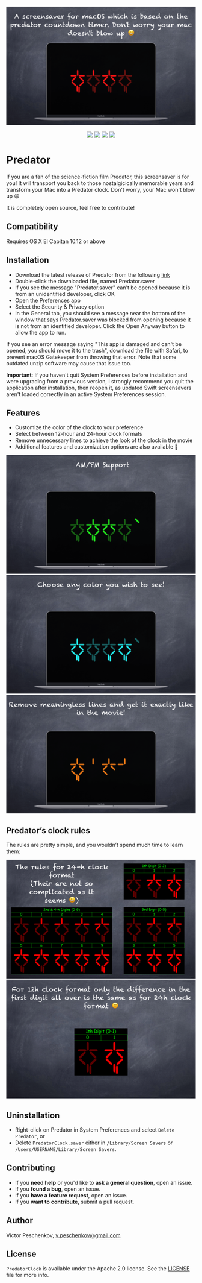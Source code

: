 ![Predator Screensaver](assets/predator-preview-1.png)
<p align="center">
  <img src="https://img.shields.io/badge/platform-osx-brightgreen.svg"/>
  <img src="https://img.shields.io/github/release/vpeschenkov/Predator.svg"/>
  <img src="https://img.shields.io/github/release-date/vpeschenkov/Predator.svg"/>
  <img src="https://img.shields.io/github/downloads/vpeschenkov/Predator/total.svg"/>
</p>

# Predator

If you are a fan of the science-fiction film Predator, this screensaver is for you! It will transport you back to those nostalgicically memorable years and transform your Mac into a Predator clock. Don't worry, your Mac won't blow up 😄

It is completely open source, feel free to contribute!

## Compatibility

Requires OS X El Capitan 10.12 or above

## Installation

- Download the latest release of Predator from the following [link](https://github.com/vpeschenkov/Predator/releases/download/1.0.6/Predator.saver.zip)
- Double-click the downloaded file, named Predator.saver
- If you see the message "Predator.saver" can't be opened because it is from an unidentified developer, click OK
- Open the Preferences app
- Select the Security & Privacy option
- In the General tab, you should see a message near the bottom of the window that says Predator.saver was blocked from opening because it is not from an identified developer. Click the Open Anyway button to allow the app to run.

If you see an error message saying "This app is damaged and can't be opened, you should move it to the trash", download the file with Safari, to prevent macOS Gatekeeper from throwing that error. Note that some outdated unzip software may cause that issue too.

**Important**: If you haven't quit System Preferences before installation and were upgrading from a previous version, I strongly recommend you quit the application after installation, then reopen it, as updated Swift screensavers aren't loaded correctly in an active System Preferences session.

## Features

- Customize the color of the clock to your preference
- Select between 12-hour and 24-hour clock formats
- Remove unnecessary lines to achieve the look of the clock in the movie
- Additional features and customization options are also available 🙂
  
![Predator - AM/PM Support](assets/predator-preview-2.png)
![Predator - Choose any color you wish to see!](assets/predator-preview-3.png)
![Predator - Remove meaningless lines and get it exactly like in the movie!](assets/predator-preview-4.png)

## Predator’s clock rules

The rules are pretty simple, and you wouldn’t spend much time to learn them:

![Predator Screensaver](assets/predator-preview-5.png)
![Predator Screensaver](assets/predator-preview-6.png)

## Uninstallation 

- Right-click on Predator in System Preferences and select `Delete Predator`, or
- Delete `PredatorClock.saver` either in `/Library/Screen Savers` or `/Users/USERNAME/Library/Screen Savers`.

## Contributing

- If you **need help** or you'd like to **ask a general question**, open an issue.
- If you **found a bug**, open an issue.
- If you **have a feature request**, open an issue.
- If you **want to contribute**, submit a pull request.

## Author

Victor Peschenkov, v.peschenkov@gmail.com

## License

`PredatorClock` is available under the Apache 2.0 license. See the [LICENSE](LICENSE) file for more info.
